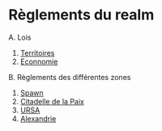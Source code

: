 # Règlements du realm

A. Lois

1. [Territoires](Lois/territoires.md)
2. [Econnomie](lois/economie.md)

B. Règlements des différentes zones

1. [Spawn](Zones/spawn.md)
2. [Citadelle de la Paix](Zones/paix.md)
3. [URSA](Zones/ursa.md)
4. [Alexandrie](Zones/alexandrie.md)
